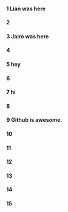 #### 1 Lian was here
#### 2
#### 3 Jairo was here
#### 4
#### 5 hey
#### 6
#### 7 hi
#### 8
#### 9 Github is awesome. 
#### 10
#### 11
#### 12
#### 13
#### 14
#### 15
